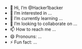 - 👋 Hi, I’m @Hacker1backer
- 👀 I’m interested in ...
- 🌱 I’m currently learning ...
- 💞️ I’m looking to collaborate on ...
- 📫 How to reach me ...
- 😄 Pronouns: ...
- ⚡ Fun fact: ...

<!---
Hacker1backer/Hacker1backer is a ✨ special ✨ repository because its `README.md` (this file) appears on your GitHub profile.
You can click the Preview link to take a look at your changes.
--->
